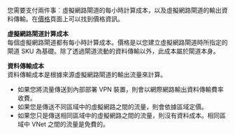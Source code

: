 您需要支付兩件事︰虛擬網路閘道的每小時計算成本，以及虛擬網路閘道的輸出資料傳輸。在[價格](https://azure.microsoft.com/pricing/details/vpn-gateway)頁面上可以找到價格資訊。

**虛擬網路閘道計算成本**<br>每個虛擬網路閘道都有每小時計算成本。價格是以您建立虛擬網路閘道時所指定的閘道 SKU 為基礎。除了透過閘道流動的資料傳輸以外，此成本屬於閘道本身。

**資料傳輸成本**<br>資料傳輸成本是根據來源虛擬網路閘道的輸出流量來計算。

- 如果您將流量傳送到內部部署 VPN 裝置，則會以網際網路輸出資料傳輸費率收費。
- 如果您是傳送不同區域中的虛擬網路之間的流量，則會依據區域定價。
- 如果您只是傳送相同區域中的虛擬網路之間的流量，則沒有資料成本。相同區域中 VNet 之間的流量是免費的。

<!---HONumber=AcomDC_0921_2016-->